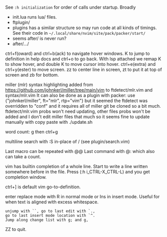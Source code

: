 See `:h initialization` for order of calls under startup.
Broadly
 - init.lua runs lua/ files.
 - ftplugin/
 - plugins has a similar structure so may run code at all kinds of timings.
   See their code in `~/.local/share/nvim/site/pack/packer/start/`
 - seems after/ is never run?
 - after/.../

ctrl+f(oward) and ctrl+b(ack) to navigate hover windows.
K to jump to definition in help docs and ctrl+o to go back. With lsp attached 
we remap K to show hover, and double K to move cursor into hover.
ctrl+e(extra) and ctrl+y(ester) to move screen.
zz to center line in screen, zt to put it at top of screen and zb for bottom.

miller (mlr) syntax highlighting added from https://github.com/johnkerl/miller/tree/main/vim
to ftdetect/mlr.vim and syntax/mlr.vim
It can also be done as a plugin with packer:
use {"johnkerl/miller", ft="mlr", rtp="vim"}
but it seemed the ftdetect was overridden to "conf" and it requires all of 
miller git be cloned so a bit much. ftdetect/mlr.vim probs won't need updating, 
other files probs won't be added and I don't edit miller files that much so it 
seems fine to update manually with copy paste with
./update.sh

word count: g then ctrl+g

multiline search with :S in-place of / (see plugin/search.vim)

Last macro can be repeated with @@
Last command with @: which also can take a count.

vim has builtin completion of a whole line.
Start to write a line written somewhere before in the file.
Press <C-x><C-l> (:h i_CTRL-X_CTRL-L) and you get completion window.

ctrl+] is default vim go-to-definition.

enter replace mode with R in normal mode or Ins in insert mode.
Useful for when text is aligned with excess whitespace.

```verbatim
unjump with ``, go to last edit with `.,
go to last insert mode location with `^.
Jump along change list with g; and g,
```

ZZ to quit.
